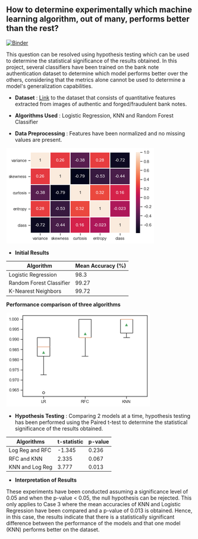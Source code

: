 ## How to determine experimentally which machine learning algorithm, out of many, performs better than the rest?

[![Binder](https://mybinder.org/badge_logo.svg)](https://mybinder.org/v2/gh/lav30/BankAuthentication)

This question can be resolved using hypothesis testing which can be used to determine the statistical significance of the results obtained. In this project, several classifiers have been trained on the bank note authentication dataset to determine which model performs better over the others, considering that the metrics alone cannot be used to determine a model's generalization capabilities. 

- **Dataset** : [Link](https://archive.ics.uci.edu/ml/datasets/banknote+authentication) to the dataset that consists of quantitative features extracted from images of authentic and forged/fraudulent bank notes. 

- **Algorithms Used** : Logistic Regression, KNN and Random Forest Classifier

- **Data Preprocessing** : Features have been normalized and no missing values are present.

![Alt Text](corr.png)

- **Initial Results**

**Algorithm** | **Mean Accuracy (%)** |
------------ | ------------- |
Logistic Regression | 98.3
Random Forest Classifier| 99.27
K-Nearest Neighbors | 99.72

**Performance comparison of three algorithms** 


![Alt Text](Accmean.png)

- **Hypothesis Testing** : Comparing 2 models at a time, hypothesis testing has been performed using the Paired t-test to determine the statistical significance of the results obtained. 


**Algorithms** | **t-statistic** | **p-value** |
------------ | ------------- | ----------------
Log Reg and RFC | -1.345 | 0.236
RFC and KNN | 2.335 | 0.067
KNN and Log Reg | 3.777 | 0.013 | 

- **Interpretation of Results**

These experiments have been conducted assuming a significance level of 0.05 and when the p-value < 0.05, the null hypothesis can be rejected.
This only applies to Case 3 where the mean accuracies of KNN and Logistic Regression have been compared and a p-value of 0.013 is obtained. Hence, in this case, the results indicate that there is a statistically significant difference between the performance of the models and that one model (KNN) performs better on the dataset.
